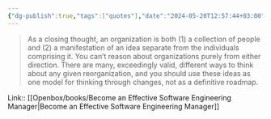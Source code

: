 ```yaml
---
{"dg-publish":true,"tags":["quotes"],"date":"2024-05-20T12:57:44+03:00","title":"thinking through changes","aliases":"thinking through changes","dg-path":"/quotes/202405201257.md","permalink":"/quotes/202405201257/","dgPassFrontmatter":true}
---
```



> As a closing thought, an organization is both (1) a collection of people and (2) a manifestation of an idea separate from the individuals comprising it. You can’t reason about organizations purely from either direction. There are many, exceedingly valid, different ways to think about any given reorganization, and you should use these ideas as one model for thinking through changes, not as a definitive roadmap.

Link:: [[Openbox/books/Become an Effective Software Engineering Manager\|Become an Effective Software Engineering Manager]]

